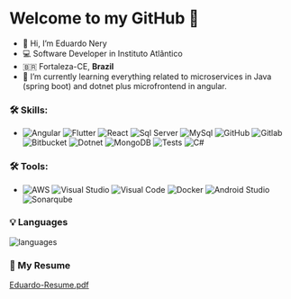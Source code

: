 <h1>
   Welcome to my GitHub 🚀
</h1>

- 👋 Hi, I’m Eduardo Nery
- 💻 Software Developer in Instituto Atlântico
- 🇧🇷 Fortaleza-CE, **Brazil**
- 🌱 I’m currently learning everything related to microservices in Java (spring boot) and dotnet plus microfrontend in angular. 

### 🛠️ Skills:
 - ![Angular](https://img.shields.io/badge/-Angular-dd0031?&logo=angular&logoColor=FFFFFF) 
 ![Flutter](https://img.shields.io/badge/-Flutter-46d1fd?&logo=flutter&logoColor=FFFFFF) 
 ![React](https://img.shields.io/badge/-React-61dafb?&logo=react&logoColor=FFFFFF)
 ![Sql Server](https://img.shields.io/badge/-SqlServer-d83b01?&logo=microsoftsqlserver&logoColor=FFFFFF)
 ![MySql](https://img.shields.io/badge/-MySql-f29111?&logo=mysql&logoColor=FFFFFF)
 ![GitHub](https://img.shields.io/badge/-GitHub-cdd9e5?&logo=github&logoColor=FFFFFF)
 ![Gitlab](https://img.shields.io/badge/-Gitlab-fa7035?&logo=gitlab&logoColor=FFFFFF)
 ![Bitbucket](https://img.shields.io/badge/-Bitbucket-0052cc?&logo=bitbucket&logoColor=FFFFFF)
 ![Dotnet](https://img.shields.io/badge/-Dotnet-7014e8?&logo=dotnet&logoColor=FFFFFF)
 ![MongoDB](https://img.shields.io/badge/-MongoDB-13aa52?&logo=mongodb&logoColor=FFFFFF)
 ![Tests](https://img.shields.io/badge/-Tests-c3c3c3?&logo=testinglibrary&logoColor=FFFFFF)
 ![C#](https://img.shields.io/badge/-C%23-6b41b2?&logo=csharp&logoColor=FFFFFF)
 

### 🛠️ Tools:
 - ![AWS](https://img.shields.io/badge/-Azure-0078d4?&logo=azuredevops&logoColor=FFFFFF) 
 ![Visual Studio](https://img.shields.io/badge/-VisualStudio-6b41b2?&logo=visualstudio&logoColor=FFFFFF)
 ![Visual Code](https://img.shields.io/badge/-VisualCode-0066B8?&logo=visualstudiocode&logoColor=FFFFFF)
 ![Docker](https://img.shields.io/badge/-Docker-2496ED?&logo=docker&logoColor=FFFFFF)
 ![Android Studio](https://img.shields.io/badge/-AndroidStudio-3ddc84?&logo=androidstudio&logoColor=FFFFFF)
 ![Sonarqube](https://img.shields.io/badge/-Sonarqube-4c9bd6?&logo=sonarqube&logoColor=FFFFFF)
 
 
 ### 💡  Languages 
![languages](https://github-readme-stats.vercel.app/api/top-langs/?username=3duardonery&hide=scss&layout=compact&theme=cobalt&title_color=2ED3EA)
 
<!---
3duardonery/3duardonery is a ✨ special ✨ repository because its `README.md` (this file) appears on your GitHub profile.
You can click the Preview link to take a look at your changes.

tools
visualstudio -> #6b41b2
androidstudio -> #3ddc84
visualstudiocode -> 0066B8
sonarqube -> 4c9bd6

skills
angular -> #dd0031
flutter -> #46d1fd
react -> 61dafb
microsoftsqlserver -> 0066B8
mysql -> #f29111
github -> #cdd9e5
gitlab -> #fa7035
bitbucket -> #0052cc
dotnet -> #7014e8
mongodb -> #13aa52

--->

 ### :page_facing_up: My Resume 
[Eduardo-Resume.pdf](https://github.com/3duardonery/3duardonery/files/11926393/Eduardo-Resume.pdf)

